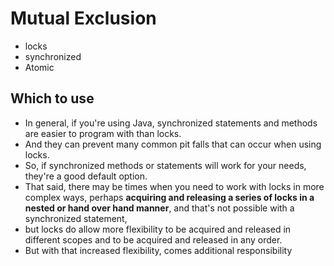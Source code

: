 # Mutual Exclusion

- locks
- synchronized
- Atomic

## Which to use

-  In general, if you're using Java, synchronized statements and methods are easier to program with than locks.
- And they can prevent many common pit falls that can occur when using locks.
-  So, if synchronized methods or statements will work for your needs, they're a good default option.
- That said, there may be times when you need to work with locks in more complex ways, perhaps **acquiring and releasing a series of locks in a nested or hand over hand manner**, and that's not possible with a synchronized statement,
- but locks do allow more flexibility to be acquired and released in different scopes and to be acquired and released in any order.
- But with that increased flexibility, comes additional responsibility
